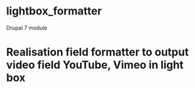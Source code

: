 # lightbox_formatter
Drupal 7 module 
# Realisation field formatter to output video field YouTube, Vimeo in light box 
